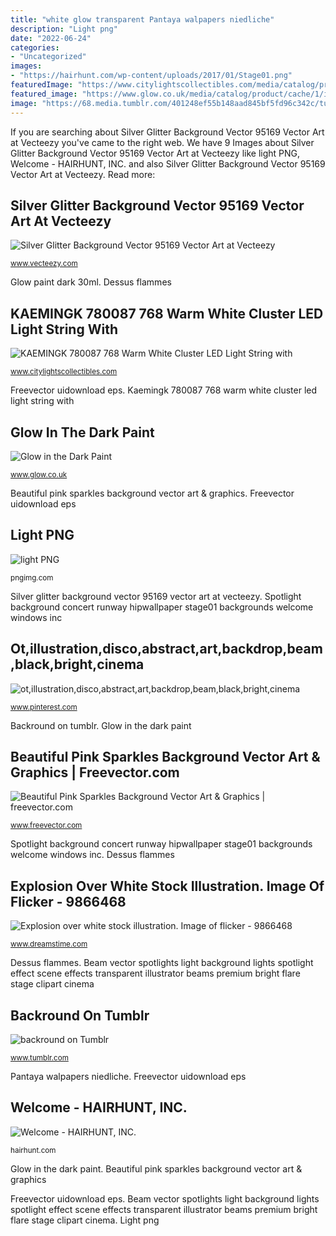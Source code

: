 ```yaml
---
title: "white glow transparent Pantaya walpapers niedliche"
description: "Light png"
date: "2022-06-24"
categories:
- "Uncategorized"
images:
- "https://hairhunt.com/wp-content/uploads/2017/01/Stage01.png"
featuredImage: "https://www.citylightscollectibles.com/media/catalog/product/kaemingk-780087-768-warm-white-cluster-led-light-string-with-transparent-cord_1.jpg"
featured_image: "https://www.glow.co.uk/media/catalog/product/cache/1/image/410x/9df78eab33525d08d6e5fb8d27136e95/g/l/glow-company-paint_white.jpg"
image: "https://68.media.tumblr.com/401248ef55b148aad845bf5fd96c342c/tumblr_ndsavsEATw1tsn0mco1_500.jpg"
---
```


If you are searching about Silver Glitter Background Vector 95169 Vector Art at Vecteezy you've came to the right web. We have 9 Images about Silver Glitter Background Vector 95169 Vector Art at Vecteezy like light PNG, Welcome - HAIRHUNT, INC. and also Silver Glitter Background Vector 95169 Vector Art at Vecteezy. Read more:

## Silver Glitter Background Vector 95169 Vector Art At Vecteezy

![Silver Glitter Background Vector 95169 Vector Art at Vecteezy](https://static.vecteezy.com/system/resources/previews/000/095/169/non_2x/silver-glitter-background-vector.jpg "Spotlight background concert runway hipwallpaper stage01 backgrounds welcome windows inc")

<small>www.vecteezy.com</small>

Glow paint dark 30ml. Dessus flammes

## KAEMINGK 780087 768 Warm White Cluster LED Light String With

![KAEMINGK 780087 768 Warm White Cluster LED Light String with](https://www.citylightscollectibles.com/media/catalog/product/kaemingk-780087-768-warm-white-cluster-led-light-string-with-transparent-cord_1.jpg "Silver glitter background vector 95169 vector art at vecteezy")

<small>www.citylightscollectibles.com</small>

Freevector uidownload eps. Kaemingk 780087 768 warm white cluster led light string with

## Glow In The Dark Paint

![Glow in the Dark Paint](https://www.glow.co.uk/media/catalog/product/cache/1/image/410x/9df78eab33525d08d6e5fb8d27136e95/g/l/glow-company-paint_white.jpg "Freevector uidownload eps")

<small>www.glow.co.uk</small>

Beautiful pink sparkles background vector art &amp; graphics. Freevector uidownload eps

## Light PNG

![light PNG](https://pngimg.com/uploads/light/light_PNG14453.png "Silver glitter background vector backgrounds shiny vecteezy graphics edit")

<small>pngimg.com</small>

Silver glitter background vector 95169 vector art at vecteezy. Spotlight background concert runway hipwallpaper stage01 backgrounds welcome windows inc

## Ot,illustration,disco,abstract,art,backdrop,beam,black,bright,cinema

![ot,illustration,disco,abstract,art,backdrop,beam,black,bright,cinema](https://i.pinimg.com/736x/7d/fe/d8/7dfed886fffe6c9f2e33f10c5f21ef69.jpg "Dessus flammes")

<small>www.pinterest.com</small>

Backround on tumblr. Glow in the dark paint

## Beautiful Pink Sparkles Background Vector Art &amp; Graphics | Freevector.com

![Beautiful Pink Sparkles Background Vector Art &amp; Graphics | freevector.com](https://www.freevector.com/uploads/vector/preview/18317/DD-Pink-Sparkle-Background-33401-Preview.jpg "Dessus flammes")

<small>www.freevector.com</small>

Spotlight background concert runway hipwallpaper stage01 backgrounds welcome windows inc. Dessus flammes

## Explosion Over White Stock Illustration. Image Of Flicker - 9866468

![Explosion over white stock illustration. Image of flicker - 9866468](https://thumbs.dreamstime.com/z/explosion-over-white-9866468.jpg "Freevector uidownload eps")

<small>www.dreamstime.com</small>

Dessus flammes. Beam vector spotlights light background lights spotlight effect scene effects transparent illustrator beams premium bright flare stage clipart cinema

## Backround On Tumblr

![backround on Tumblr](https://68.media.tumblr.com/401248ef55b148aad845bf5fd96c342c/tumblr_ndsavsEATw1tsn0mco1_500.jpg "Light png")

<small>www.tumblr.com</small>

Pantaya walpapers niedliche. Freevector uidownload eps

## Welcome - HAIRHUNT, INC.

![Welcome - HAIRHUNT, INC.](https://hairhunt.com/wp-content/uploads/2017/01/Stage01.png "Silver glitter background vector 95169 vector art at vecteezy")

<small>hairhunt.com</small>

Glow in the dark paint. Beautiful pink sparkles background vector art &amp; graphics

Freevector uidownload eps. Beam vector spotlights light background lights spotlight effect scene effects transparent illustrator beams premium bright flare stage clipart cinema. Light png
